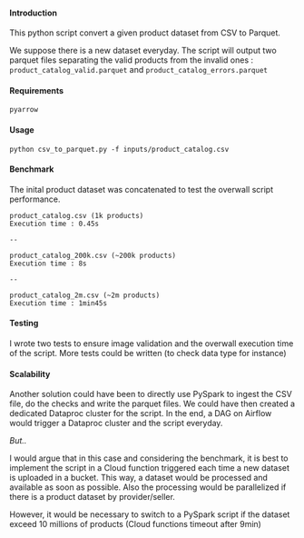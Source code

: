 
  

#### Introduction
This python script convert a given product dataset from CSV to Parquet.

We suppose there is a new dataset everyday. The script will output two parquet files separating the valid products from the invalid ones : `product_catalog_valid.parquet` and `product_catalog_errors.parquet`

#### Requirements
	pyarrow

#### Usage
	python csv_to_parquet.py -f inputs/product_catalog.csv
	
#### Benchmark

The inital product dataset was concatenated to test the overwall script performance.
	
	product_catalog.csv (1k products)
	Execution time : 0.45s

	--

	product_catalog_200k.csv (~200k products)
	Execution time : 8s

	--

	product_catalog_2m.csv (~2m products)
	Execution time : 1min45s

 
#### Testing

I wrote two tests to ensure image validation and the overwall execution time of the script. More tests could be written (to check data type for instance) 

#### Scalability

Another solution could have been to directly use PySpark to ingest the CSV file, do the checks and write the parquet files. We could have then created a dedicated Dataproc cluster for the script. In the end, a DAG on Airflow would trigger a Dataproc cluster and the script everyday.

  

*But..*

  

I would argue that in this case and considering the benchmark, it is best to implement the script in a Cloud function triggered each time a new dataset is uploaded in a bucket. This way, a dataset would be processed and available as soon as possible. Also the processing would be parallelized if there is a product dataset by provider/seller.

  

However, it would be necessary to switch to a PySpark script if the dataset exceed 10 millions of products (Cloud functions timeout after 9min)